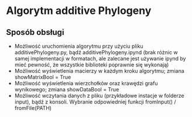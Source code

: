 # Algorytm additive Phylogeny

## Sposób obsługi

- Możliwość uruchomienia algorytmu przy użyciu pliku additivePhylogeny.py, bądź additivePhylogeny.ipynd (brak różnic w samej implementacji w formatach, ale zalecane jest używanie ipynd by mieć pewność, że wszystkie biblioteki poprawnie się wykonają)
- Możliwość wyświetlenia macierzy w każdym kroku algorytmu; zmiana showMatrixBool = True
- Możliwość wyświetlenia wierzchołków oraz krawędzi grafu wynikowego; zmiana showDataBool = True
- Możliwość wczytania danych z pliku (przykładowe instacje w folderze input), bądź z konsoli. Wybranie odpowiedniej funkcji fromInput() / fromFile(PATH)